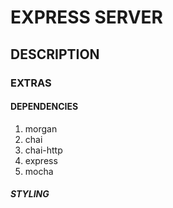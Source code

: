 # EXPRESS SERVER

## DESCRIPTION

### EXTRAS

#### DEPENDENCIES

1. morgan
2. chai
3. chai-http
4. express
5. mocha

##### STYLING
